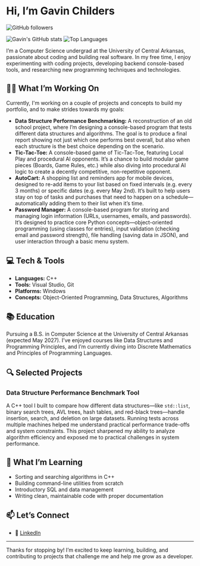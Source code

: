 # Hi, I’m Gavin Childers
![GitHub followers](https://img.shields.io/github/followers/GavinChilders?label=Follow&style=social)

![Gavin's GitHub stats](https://github-readme-stats.vercel.app/api?username=GavinChilders&show_icons=true&theme=radical)
![Top Languages](https://github-readme-stats.vercel.app/api/top-langs/?username=GavinChilders&layout=compact&theme=radical)

I’m a Computer Science undergrad at the University of Central Arkansas, passionate about coding and building real software. In my free time, I enjoy experimenting with coding projects, developing backend console-based tools, and researching new programming techniques and technologies.

## 🧑‍💻 What I’m Working On
Currently, I'm working on a couple of projects and concepts to build my portfolio, and to make strides towards my goals:
- **Data Structure Performance Benchmarking:** A reconstruction of an old school project, where I’m designing a console-based program that tests different data structures and algorithms. The goal is to produce a final report showing not just which one performs best overall, but also when each structure is the best choice depending on the scenario.
- **Tic-Tac-Toe:** A console-based game of Tic-Tac-Toe, featuring Local Play and procedural AI opponents. It’s a chance to build modular game pieces (Boards, Game Rules, etc.) while also diving into procedural AI logic to create a decently competitive, non-repetitive opponent.
- **AutoCart:** A shopping list and reminders app for mobile devices, designed to re-add items to your list based on fixed intervals (e.g. every 3 months) or specific dates (e.g. every May 2nd). It’s built to help users stay on top of tasks and purchases that need to happen on a schedule—automatically adding them to their list when it’s time.
- **Password Manager:** A console-based program for storing and managing login information (URLs, usernames, emails, and passwords). It’s designed to practice core Python concepts—object-oriented programming (using classes for entries), input validation (checking email and password strength), file handling (saving data in JSON), and user interaction through a basic menu system.


## 💻 Tech & Tools
- **Languages:** C++
- **Tools:** Visual Studio, Git  
- **Platforms:** Windows  
- **Concepts:** Object-Oriented Programming, Data Structures, Algorithms

## 📚 Education
Pursuing a B.S. in Computer Science at the University of Central Arkansas (expected May 2027). I’ve enjoyed courses like Data Structures and Programming Principles, and I’m currently diving into Discrete Mathematics and Principles of Programming Languages.

## 🔍 Selected Projects

### Data Structure Performance Benchmark Tool
A C++ tool I built to compare how different data structures—like `std::list`, binary search trees, AVL trees, hash tables, and red-black trees—handle insertion, search, and deletion on large datasets. Running tests across multiple machines helped me understand practical performance trade-offs and system constraints. This project sharpened my ability to analyze algorithm efficiency and exposed me to practical challenges in system performance.

## 🌱 What I’m Learning
- Sorting and searching algorithms in C++  
- Building command-line utilities from scratch  
- Introductory SQL and data management  
- Writing clean, maintainable code with proper documentation

## 📫 Let’s Connect
- 🔗 [LinkedIn](https://www.linkedin.com/in/gavin-childers-b00ba52b9?utm_source=share&utm_campaign=share_via&utm_content=profile&utm_medium=ios_app)

---

Thanks for stopping by! I’m excited to keep learning, building, and contributing to projects that challenge me and help me grow as a developer.
